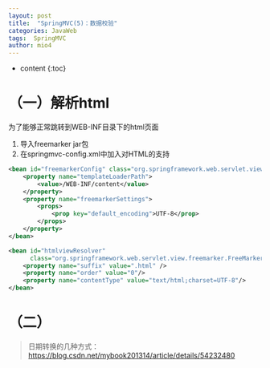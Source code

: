 ```yaml
---
layout: post
title:  "SpringMVC(5)：数据校验"
categories: JavaWeb
tags:  SpringMVC
author: mio4
---
```


* content
{:toc}






# （一）解析html

为了能够正常跳转到WEB-INF目录下的html页面

1. 导入freemarker jar包
2.  在springmvc-config.xml中加入对HTML的支持

```xml
<bean id="freemarkerConfig" class="org.springframework.web.servlet.view.freemarker.FreeMarkerConfigurer">
    <property name="templateLoaderPath">
        <value>/WEB-INF/content</value>
    </property>
    <property name="freemarkerSettings">
        <props>
            <prop key="default_encoding">UTF-8</prop>
        </props>
    </property>
</bean>

<bean id="htmlviewResolver"
      class="org.springframework.web.servlet.view.freemarker.FreeMarkerViewResolver">
    <property name="suffix" value=".html" />
    <property name="order" value="0"/>
    <property name="contentType" value="text/html;charset=UTF-8"/>
</bean>
```

# （二）





> 日期转换的几种方式：https://blog.csdn.net/mybook201314/article/details/54232480













